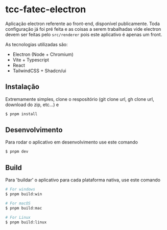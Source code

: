 # tcc-fatec-electron

Aplicação electron referente ao front-end, disponível publicamente. Toda configuração já foi pré feita e as coisas a serem trabalhadas vide electron devem ser feitas pelo `src/renderer` pois este aplicativo é apenas um front.

As tecnologias utilizadas são:
  - Electron (Node + Chromium)
  - Vite + Typescript
  - React
  - TailwindCSS + Shadcn/ui

## Instalação

Extremamente simples, clone o respositório (git clone url, gh clone url, download do zip, etc...) e 
```bash
$ pnpm install
```

## Desenvolvimento
Para rodar o aplicativo em desenvolvimento use este comando
```bash
$ pnpm dev
```

## Build
Para 'buildar' o aplicativo para cada plataforma nativa, use este comando
```bash
# For windows
$ pnpm build:win

# For macOS
$ pnpm build:mac

# For Linux
$ pnpm build:linux
```

